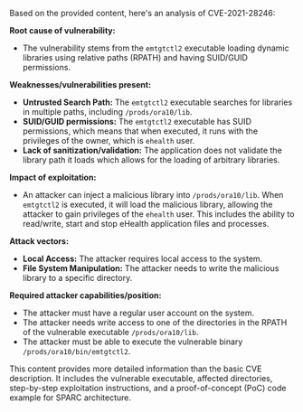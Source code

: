 Based on the provided content, here's an analysis of CVE-2021-28246:

**Root cause of vulnerability:**

*   The vulnerability stems from the `emtgtctl2` executable loading dynamic libraries using relative paths (RPATH) and having SUID/GUID permissions.

**Weaknesses/vulnerabilities present:**

*   **Untrusted Search Path:** The `emtgtctl2` executable searches for libraries in multiple paths, including `/prods/ora10/lib`.
*   **SUID/GUID permissions:** The `emtgtctl2` executable has SUID permissions, which means that when executed, it runs with the privileges of the owner, which is `ehealth` user.
*   **Lack of sanitization/validation:** The application does not validate the library path it loads which allows for the loading of arbitrary libraries.

**Impact of exploitation:**

*   An attacker can inject a malicious library into `/prods/ora10/lib`. When `emtgtctl2` is executed, it will load the malicious library, allowing the attacker to gain privileges of the `ehealth` user. This includes the ability to read/write, start and stop eHealth application files and processes.

**Attack vectors:**

*   **Local Access:** The attacker requires local access to the system.
*   **File System Manipulation:** The attacker needs to write the malicious library to a specific directory.

**Required attacker capabilities/position:**

*   The attacker must have a regular user account on the system.
*   The attacker needs write access to one of the directories in the RPATH of the vulnerable executable `/prods/ora10/lib`.
*   The attacker must be able to execute the vulnerable binary `/prods/ora10/bin/emtgtctl2`.

This content provides more detailed information than the basic CVE description. It includes the vulnerable executable, affected directories, step-by-step exploitation instructions, and a proof-of-concept (PoC) code example for SPARC architecture.